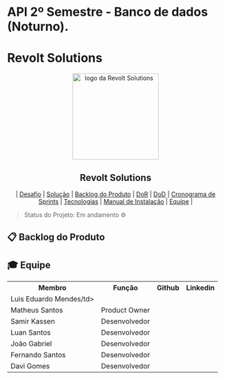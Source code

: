 # API 2º Semestre - Banco de dados (Noturno).

# Revolt Solutions

<p align="center">
      <img src="docs/Img/logo-BuzzTech.png" alt="logo da Revolt Solutions" width="200">
      <h2 align="center"> Revolt Solutions</h2>
</p>

<p align="center">
  | <a href ="#desafio"> Desafio</a>  |
  <a href ="#solucao"> Solução</a>  |   
  <a href ="#backlog"> Backlog do Produto</a>  |
  <a href ="#dor">DoR</a>  |
  <a href ="#dod">DoD</a>  |
  <a href ="#sprint"> Cronograma de Sprints</a>  |
  <a href ="#tecnologias">Tecnologias</a> |
  <a href ="#manual">Manual de Instalação</a>  | 
  <a href ="#equipe"> Equipe</a> |
</p>

> Status do Projeto: Em andamento ⚙️ 
>

## 📋 Backlog do Produto <a id="backlog"></a>

## 🎓 Equipe <a id="equipe"></a>

<div align="center">
  <table>
    <tr>
      <th>Membro</th>
      <th>Função</th>
      <th>Github</th>
      <th>Linkedin</th>
    </tr>
    <tr>
      <td>Luis Eduardo Mendes/td>
    </tr>
    <tr>
      <td>Matheus Santos</td>
      <td>Product Owner</td>
    </tr>
    <tr>
      <td>Samir Kassen</td>
      <td>Desenvolvedor</td>
    </tr>
    <tr>
      <td>Luan Santos</td>
      <td>Desenvolvedor</td>
    </tr>
    <tr>
      <td>João Gabriel</td>
      <td>Desenvolvedor</td>
    </tr>
    <tr>
      <td>Fernando Santos</td>
      <td>Desenvolvedor</td>
    </tr>
    <tr>
      <td>Davi Gomes</td>
      <td>Desenvolvedor</td>
    </tr>
  </table>
</div>
